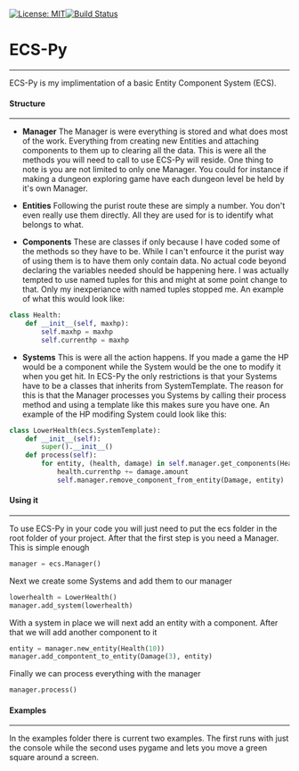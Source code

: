 [![License: MIT](https://img.shields.io/badge/License-MIT-yellow.svg)](https://opensource.org/licenses/MIT)[![Build Status](https://travis-ci.org/Akhier/ECS-Py.svg?branch=master)](https://travis-ci.org/Akhier/ECS-Py)

# ECS-Py
---
ECS-Py is my implimentation of a basic Entity Component System (ECS).

#### Structure
---
 * **Manager**
 The Manager is were everything is stored and what does most of the work. Everything from creating new Entities and attaching components to them up to clearing all the data. This is were all the methods you will need to call to use ECS-Py will reside. One thing to note is you are not limited to only one Manager. You could for instance if making a dungeon exploring game have each dungeon level be held by it's own Manager.

 * **Entities**
 Following the purist route these are simply a number. You don't even really use them directly. All they are used for is to identify what belongs to what.

 * **Components**
 These are classes if only because I have coded some of the methods so they have to be. While I can't enfource it the purist way of using them is to have them only contain data. No actual code beyond declaring the variables needed should be happening here. I was actually tempted to use named tuples for this and might at some point change to that. Only my inexperiance with named tuples stopped me. An example of what this would look like:
```python
class Health:
    def __init__(self, maxhp):
        self.maxhp = maxhp
        self.currenthp = maxhp
```
 * **Systems**
 This is were all the action happens. If you made a game the HP would be a component while the System would be the one to modify it when you get hit. In ECS-Py the only restrictions is that your Systems have to be a classes that inherits from SystemTemplate. The reason for this is that the Manager processes you Systems by calling their process method and using a template like this makes sure you have one. An example of the HP modifing System could look like this:
```python
class LowerHealth(ecs.SystemTemplate):
    def __init__(self):
        super().__init__()
    def process(self):
        for entity, (health, damage) in self.manager.get_components(Health, Damage):
            health.currenthp += damage.amount
            self.manager.remove_component_from_entity(Damage, entity)
```
 #### Using it
 ---
 To use ECS-Py in your code you will just need to put the ecs folder in the root folder of your project. After that the first step is you need a Manager. This is simple enough
```python
manager = ecs.Manager()
```
Next we create some Systems and add them to our manager
```python
lowerhealth = LowerHealth()
manager.add_system(lowerhealth)
```
With a system in place we will next add an entity with a component. After that we will add another component to it
```python
entity = manager.new_entity(Health(10))
manager.add_compontent_to_entity(Damage(3), entity)
```
Finally we can process everything with the manager
```python
manager.process()
```
#### Examples
---
In the examples folder there is current two examples. The first runs with just the console while the second uses pygame and lets you move a green square around a screen.